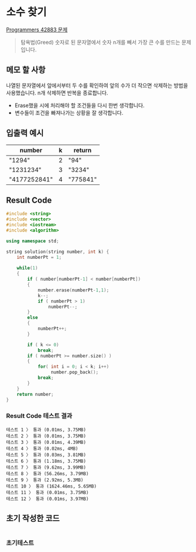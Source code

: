 # 소수 찾기

[Programmers 42883 문제](https://programmers.co.kr/learn/courses/30/lessons/42883)  

> 탐욕법(Greed) 숫자로 된 문자열에서 숫자 n개를 빼서 가장 큰 수를 만드는 문제입니다.

## 메모 할 사항

나열된 문자열에서 앞에서부터 두 수를 확인하여 앞의 수가 더 작으면 삭제하는 방법을 사용했습니다. n개 삭제하면 반복을 종료합니다.

* Erase했을 시에 처리해야 할 조건들을 다시 한번 생각합니다.
* 변수들이 조건을 빠져나가는 상황을 잘 생각합니다.

## 입출력 예시

number | k | return
|---|---|---|
"1294" | 2 | "94"
"1231234" | 3 | "3234"
"4177252841" | 4 | "775841"

## Result Code

```cpp
#include <string>
#include <vector>
#include <iostream>
#include <algorithm>

using namespace std;

string solution(string number, int k) {
    int numberPt = 1;
    
    while(1)
    {
        if ( number[numberPt-1] < number[numberPt])
        {
            number.erase(numberPt-1,1);
            k--;
            if ( numberPt > 1)
                numberPt--;
        }
        else
        {
            numberPt++;
        }

        if ( k <= 0)
            break;
        if ( numberPt >= number.size() )
        {
            for( int i = 0; i < k; i++)
                 number.pop_back();
            break;
        }
    }
    return number;
}
```

### Result Code 테스트 결과

```text
테스트 1 〉 통과 (0.01ms, 3.75MB)
테스트 2 〉 통과 (0.01ms, 3.75MB)
테스트 3 〉 통과 (0.01ms, 4.39MB)
테스트 4 〉 통과 (0.02ms, 4MB)
테스트 5 〉 통과 (0.03ms, 3.81MB)
테스트 6 〉 통과 (1.18ms, 3.75MB)
테스트 7 〉 통과 (9.62ms, 3.99MB)
테스트 8 〉 통과 (56.26ms, 3.79MB)
테스트 9 〉 통과 (2.92ms, 5.3MB)
테스트 10 〉 통과 (1624.46ms, 5.65MB)
테스트 11 〉 통과 (0.01ms, 3.75MB)
테스트 12 〉 통과 (0.01ms, 3.97MB)
```

## 초기 작성한 코드

```cpp

```

### 초기테스트

```text
```
